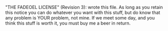 "THE FADEOEL LICENSE" (Revision 3):
<name> wrote this file.  As long as you retain this notice you
can do whatever you want with this stuff, but do know that any 
problem is YOUR problem, not mine. If we meet some day, and you 
think this stuff is worth it, you must buy me a beer in return. <name>
